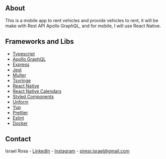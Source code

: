 ## About
This is a mobile app to rent vehicles and provide vehicles to rent, it will be make with Rest API Apollo GraphQL, and for mobile, I will use React Native.

## Frameworks and Libs
- [Typescript](https://www.typescriptlang.org/)
- [Apollo GraphQL](https://www.apollographql.com/docs/)
- [Express](https://expressjs.com/pt-br/)
- [Jest](https://jestjs.io/)
- [Multer](https://www.npmjs.com/package/multer)
- [Tsyringe](https://github.com/microsoft/tsyringe)
- [React Native](https://reactnative.dev/)
- [React Native Calendars](https://github.com/wix/react-native-calendars)
- [Styled Components](https://styled-components.com/)
- [Unform](https://unform.dev/)
- [Yup](https://github.com/jquense/yup)
- [Prettier](https://prettier.io/)
- [Eslint](https://eslint.org/)
- [Docker](https://www.docker.com/) 

## Contact
Israel Rosa - [LinkedIn](https://www.linkedin.com/in/piresr-israel/) - [Instagram](https://www.instagram.com/israelp.rosa/) - piresr.israel@gmail.com
